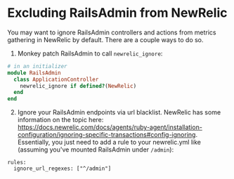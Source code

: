 # Excluding RailsAdmin from NewRelic

You may want to ignore RailsAdmin controllers and actions from metrics gathering in NewRelic by default. There are a couple ways to do so.

1. Monkey patch RailsAdmin to call `newrelic_ignore`:

```ruby
# in an initializer
module RailsAdmin
  class ApplicationController
    newrelic_ignore if defined?(NewRelic)
  end
end
```

2. Ignore your RailsAdmin endpoints via url blacklist. NewRelic has some information on the topic here: https://docs.newrelic.com/docs/agents/ruby-agent/installation-configuration/ignoring-specific-transactions#config-ignoring. Essentially, you just need to add a rule to your newrelic.yml like (assuming you've mounted RailsAdmin under `/admin`):

```
rules:
  ignore_url_regexes: ["^/admin"]
```
